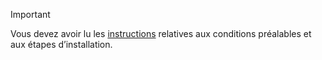 > [!IMPORTANT]
> Vous devez avoir lu les [instructions](../dotnet-sdk-azure-sample-readme.md) relatives aux conditions préalables et aux étapes d’installation.